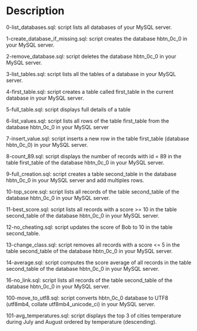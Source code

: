 # Description

0-list_databases.sql: script lists all databases of your MySQL server.

1-create_database_if_missing.sql: script creates the database hbtn_0c_0 in your MySQL server.

2-remove_database.sql: script deletes the database hbtn_0c_0 in your MySQL server.

3-list_tables.sql: script lists all the tables of a database in your MySQL server.

4-first_table.sql: script creates a table called first_table in the current database in your MySQL server.

5-full_table.sql: script displays full details of a table

6-list_values.sql: script lists all rows of the table first_table from the database hbtn_0c_0 in your MySQL server

7-insert_value.sql: script inserts a new row in the table first_table (database hbtn_0c_0) in your MySQL server.

8-count_89.sql: script displays the number of records with id = 89 in the table first_table of the database hbtn_0c_0 in your MySQL server.

9-full_creation.sql: script creates a table second_table in the database hbtn_0c_0 in your MySQL server and add multiples rows.

10-top_score.sql: script lists all records of the table second_table of the database hbtn_0c_0 in your MySQL server.

11-best_score.sql: script lists all records with a score >= 10 in the table second_table of the database hbtn_0c_0 in your MySQL server.

12-no_cheating.sql: script updates the score of Bob to 10 in the table second_table.

13-change_class.sql: script removes all records with a score <= 5 in the table second_table of the database hbtn_0c_0 in your MySQL server.

14-average.sql: script computes the score average of all records in the table second_table of the database hbtn_0c_0 in your MySQL server.

16-no_link.sql: script lists all records of the table second_table of the database hbtn_0c_0 in your MySQL server.

100-move_to_utf8.sql: script converts hbtn_0c_0 database to UTF8 (utf8mb4, collate utf8mb4_unicode_ci) in your MySQL server.

101-avg_temperatures.sql: script  displays the top 3 of cities temperature during July and August ordered by temperature (descending).
